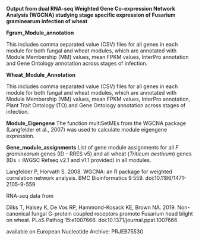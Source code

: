 **Output from dual RNA-seq Weighted Gene Co-expression Network Analysis (WGCNA) studying stage specific expression of Fusarium graminearum infection of wheat**

**Fgram_Module_annotation** 

This includes comma separated value (CSV) files for all genes in each module for both fungal and wheat modules, which are annotated with Module Membership (MM) values, mean FPKM values, 
InterPro annotation and Gene Ontology annotation across stages of infection. 

**Wheat_Module_Annotation** 

This includes comma separated value (CSV) files for all genes in each module for both fungal and wheat modules, which are annotated with Module Membership (MM) values, mean FPKM values, 
InterPro annotation, Plant Trait Ontology (TO) and Gene Ontology annotation across stages of infection. 

**Module_Eigengene** 
The function multiSetMEs from the WGCNA package (Langfelder et al., 2007) was used to calculate module eigengene expression. 

**Gene_module_assignments**
List of gene module assignments for all _F graminearum_ genes (ID - RRES v5) and all wheat (_Triticum aestivum_) genes (IDs = IWGSC Refseq v2.1 and v1.1 provided) in all modules. 

Langfelder P, Horvath S. 2008. WGCNA: an R package for weighted correlation network analysis. BMC Bioinformatics 9:559. doi:10.1186/1471-2105-9-559

RNA-seq data from 

Dilks T, Halsey K, De Vos RP, Hammond-Kosack KE, Brown NA. 2019. Non-canonical fungal G-protein coupled receptors promote Fusarium head blight on wheat. PLoS Pathog 15:e1007666. doi:10.1371/journal.ppat.1007666

available on European Nucleotide Archive: PRJEB75530
